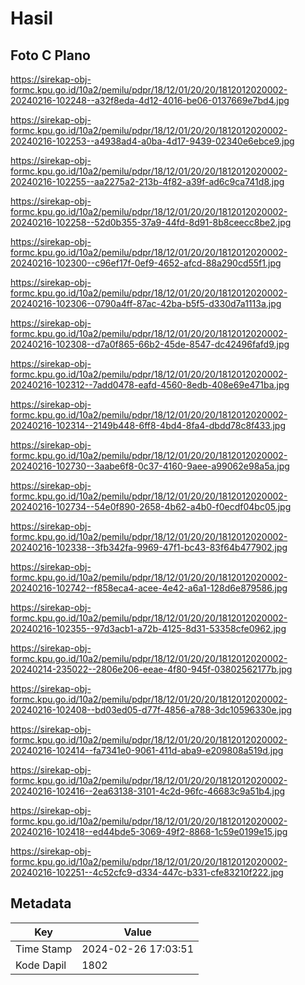 # Hasil

## Foto C Plano

https://sirekap-obj-formc.kpu.go.id/10a2/pemilu/pdpr/18/12/01/20/20/1812012020002-20240216-102248--a32f8eda-4d12-4016-be06-0137669e7bd4.jpg

https://sirekap-obj-formc.kpu.go.id/10a2/pemilu/pdpr/18/12/01/20/20/1812012020002-20240216-102253--a4938ad4-a0ba-4d17-9439-02340e6ebce9.jpg

https://sirekap-obj-formc.kpu.go.id/10a2/pemilu/pdpr/18/12/01/20/20/1812012020002-20240216-102255--aa2275a2-213b-4f82-a39f-ad6c9ca741d8.jpg

https://sirekap-obj-formc.kpu.go.id/10a2/pemilu/pdpr/18/12/01/20/20/1812012020002-20240216-102258--52d0b355-37a9-44fd-8d91-8b8ceecc8be2.jpg

https://sirekap-obj-formc.kpu.go.id/10a2/pemilu/pdpr/18/12/01/20/20/1812012020002-20240216-102300--c96ef17f-0ef9-4652-afcd-88a290cd55f1.jpg

https://sirekap-obj-formc.kpu.go.id/10a2/pemilu/pdpr/18/12/01/20/20/1812012020002-20240216-102306--0790a4ff-87ac-42ba-b5f5-d330d7a1113a.jpg

https://sirekap-obj-formc.kpu.go.id/10a2/pemilu/pdpr/18/12/01/20/20/1812012020002-20240216-102308--d7a0f865-66b2-45de-8547-dc42496fafd9.jpg

https://sirekap-obj-formc.kpu.go.id/10a2/pemilu/pdpr/18/12/01/20/20/1812012020002-20240216-102312--7add0478-eafd-4560-8edb-408e69e471ba.jpg

https://sirekap-obj-formc.kpu.go.id/10a2/pemilu/pdpr/18/12/01/20/20/1812012020002-20240216-102314--2149b448-6ff8-4bd4-8fa4-dbdd78c8f433.jpg

https://sirekap-obj-formc.kpu.go.id/10a2/pemilu/pdpr/18/12/01/20/20/1812012020002-20240216-102730--3aabe6f8-0c37-4160-9aee-a99062e98a5a.jpg

https://sirekap-obj-formc.kpu.go.id/10a2/pemilu/pdpr/18/12/01/20/20/1812012020002-20240216-102734--54e0f890-2658-4b62-a4b0-f0ecdf04bc05.jpg

https://sirekap-obj-formc.kpu.go.id/10a2/pemilu/pdpr/18/12/01/20/20/1812012020002-20240216-102338--3fb342fa-9969-47f1-bc43-83f64b477902.jpg

https://sirekap-obj-formc.kpu.go.id/10a2/pemilu/pdpr/18/12/01/20/20/1812012020002-20240216-102742--f858eca4-acee-4e42-a6a1-128d6e879586.jpg

https://sirekap-obj-formc.kpu.go.id/10a2/pemilu/pdpr/18/12/01/20/20/1812012020002-20240216-102355--97d3acb1-a72b-4125-8d31-53358cfe0962.jpg

https://sirekap-obj-formc.kpu.go.id/10a2/pemilu/pdpr/18/12/01/20/20/1812012020002-20240214-235022--2806e206-eeae-4f80-945f-03802562177b.jpg

https://sirekap-obj-formc.kpu.go.id/10a2/pemilu/pdpr/18/12/01/20/20/1812012020002-20240216-102408--bd03ed05-d77f-4856-a788-3dc10596330e.jpg

https://sirekap-obj-formc.kpu.go.id/10a2/pemilu/pdpr/18/12/01/20/20/1812012020002-20240216-102414--fa7341e0-9061-411d-aba9-e209808a519d.jpg

https://sirekap-obj-formc.kpu.go.id/10a2/pemilu/pdpr/18/12/01/20/20/1812012020002-20240216-102416--2ea63138-3101-4c2d-96fc-46683c9a51b4.jpg

https://sirekap-obj-formc.kpu.go.id/10a2/pemilu/pdpr/18/12/01/20/20/1812012020002-20240216-102418--ed44bde5-3069-49f2-8868-1c59e0199e15.jpg

https://sirekap-obj-formc.kpu.go.id/10a2/pemilu/pdpr/18/12/01/20/20/1812012020002-20240216-102251--4c52cfc9-d334-447c-b331-cfe83210f222.jpg


## Metadata

| Key        | Value               |
| ---------- | ------------------- |
| Time Stamp | 2024-02-26 17:03:51 |
| Kode Dapil | 1802                |



